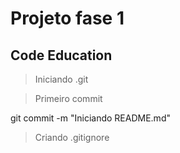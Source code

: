 # Projeto fase 1 #
## Code Education ##

> Iniciando .git

> Primeiro commit 
  
  git commit -m "Iniciando README.md"

> Criando .gitignore
